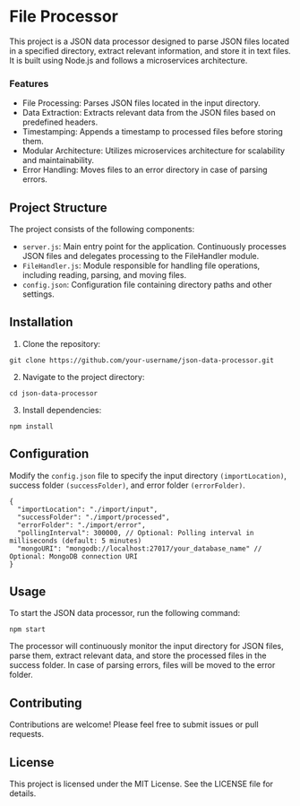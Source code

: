 # File Processor

This project is a JSON data processor designed to parse JSON files located in a specified directory, extract relevant information, and store it in text files. It is built using Node.js and follows a microservices architecture.

### Features

* File Processing: Parses JSON files located in the input directory.
* Data Extraction: Extracts relevant data from the JSON files based on predefined headers.
* Timestamping: Appends a timestamp to processed files before storing them.
* Modular Architecture: Utilizes microservices architecture for scalability and maintainability.
* Error Handling: Moves files to an error directory in case of parsing errors.


## Project Structure

The project consists of the following components:

* `server.js`: Main entry point for the application. Continuously processes JSON files and delegates processing to the FileHandler module.
* `FileHandler.js`: Module responsible for handling file operations, including reading, parsing, and moving files.
* `config.json`: Configuration file containing directory paths and other settings.


## Installation

1. Clone the repository:
```
git clone https://github.com/your-username/json-data-processor.git
```

2. Navigate to the project directory:
```
cd json-data-processor
```

3. Install dependencies:
```
npm install
```

## Configuration

Modify the `config.json` file to specify the input directory `(importLocation)`, success folder `(successFolder)`, and error folder `(errorFolder)`.

```
{
  "importLocation": "./import/input",
  "successFolder": "./import/processed",
  "errorFolder": "./import/error",
  "pollingInterval": 300000, // Optional: Polling interval in milliseconds (default: 5 minutes)
  "mongoURI": "mongodb://localhost:27017/your_database_name" // Optional: MongoDB connection URI
}
```

## Usage

To start the JSON data processor, run the following command:
```
npm start
```
The processor will continuously monitor the input directory for JSON files, parse them, extract relevant data, and store the processed files in the success folder. In case of parsing errors, files will be moved to the error folder.

## Contributing

Contributions are welcome! Please feel free to submit issues or pull requests.

## License

This project is licensed under the MIT License. See the LICENSE file for details.
